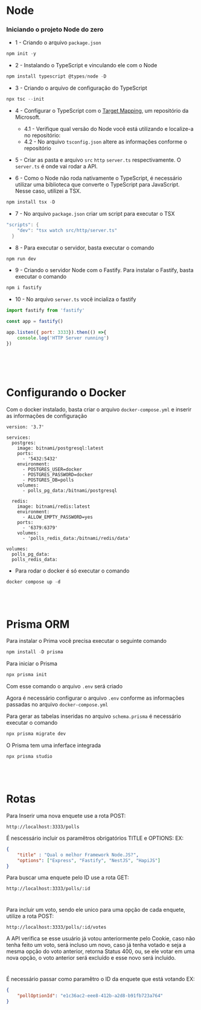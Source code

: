 # Node

### Iniciando o projeto Node do zero

- 1 - Criando o arquivo ```package.json```
```powershell
npm init -y
```

- 2 - Instalando o TypeScript e vinculando ele com o Node
```powershell
npm install typescript @types/node -D
```

- 3 - Criando o arquivo de configuração do TypeScript
```powershell
npx tsc --init
```

- 4 - Configurar o TypeScript com o [Target Mapping](https://github.com/microsoft/TypeScript/wiki/Node-Target-Mapping), um repositório da Microsoft. 
    
  - 4.1 - Verifique qual versão do Node você está utilizando e localize-a no repositório:
  - 4.2 - No arquivo ```tsconfig.json``` altere as informações conforme o repositório

- 5 - Criar as pasta e arquivo ```src``` ```http``` ```server.ts``` respectivamente. O ```server.ts``` é onde vai rodar a API.

- 6 - Como o Node não roda nativamente o TypeScript, é necessário utilizar uma biblioteca que converte o TypeScript para JavaScript. Nesse caso, utilizei a TSX.
```powershell
npm install tsx -D

```

- 7 - No arquivo ```package.json``` criar um script para executar o TSX
```powershell
"scripts": {
    "dev": "tsx watch src/http/server.ts"
  }
```

- 8 - Para executar o servidor, basta executar o comando 
```powershell
npm run dev
```

- 9 - Criando o servidor Node com o Fastify. Para instalar o Fastify, basta executar o comando
```powershell
npm i fastify
```

- 10 - No arquivo ```server.ts``` você incializa o fastify
```javascript
import fastify from 'fastify'

const app = fastify()

app.listen({ port: 3333}).then(() =>{
    console.log('HTTP Server running')
})
```
<br>
<br>
<br>

# Configurando o Docker

Com o docker instalado, basta criar o arquivo ```docker-compose.yml``` e inserir as informações de configuração
```docker
version: '3.7'

services:
  postgres:
    image: bitnami/postgresql:latest
    ports:
      - '5432:5432'
    environment:
      - POSTGRES_USER=docker
      - POSTGRES_PASSWORD=docker
      - POSTGRES_DB=polls
    volumes:
      - polls_pg_data:/bitnami/postgresql

  redis:
    image: bitnami/redis:latest
    environment:
      - ALLOW_EMPTY_PASSWORD=yes
    ports:
      - '6379:6379'
    volumes:
      - 'polls_redis_data:/bitnami/redis/data'

volumes:
  polls_pg_data:
  polls_redis_data:
```

- Para rodar o docker é só executar o comando
```powershell
docker compose up -d
```
<br>
<br>

# Prisma ORM

Para instalar o Prima você precisa executar o seguinte comando
```powershell
npm install -D prisma
```

Para iniciar o Prisma

```powershell
npx prisma init
```

Com esse comando o arquivo ```.env``` será criado

Agora é necessário configurar o arquivo ```.env``` conforme as informações passadas no arquivo ```docker-compose.yml```

Para gerar as tabelas inseridas no arquivo ```schema.prisma``` é necessário executar o comando
```powershell
npx prisma migrate dev
```

O Prisma tem uma inferface integrada
```powershell
npx prisma studio
```

<br>
<br>

# Rotas

Para Inserir uma nova enquete use a rota POST:
```
http://localhost:3333/polls
```

É nescessário incluir os paramêtros obrigatórios TITLE e OPTIONS:
EX:
```json
{
    "title" : "Qual o melhor Framework Node.JS?",
    "options": ["Express", "Fastify", "NestJS", "HapiJS"]
}
```


Para buscar uma enquete pelo ID use a rota GET:
```
http://localhost:3333/polls/:id
```

#

Para incluir um voto, sendo ele unico para uma opção de cada enquete, utilize a rota POST:
```
http://localhost:3333/polls/:id/votes
```
A API verifica se esse usuário já votou anteriormente pelo Cookie, caso não tenha feito um voto, será incluso um novo, caso já tenha votado e seja a mesma opção do voto anterior, retorna Status 400, ou, se ele votar em uma nova opção, o voto anterior será excluído e esse novo será incluido.

#

É necessário passar como paramêtro o ID da enquete que está votando
EX:
```json
{
    "pollOptionId": "e1c36ac2-eee8-412b-a2d8-b91fb723a764"
}
```

